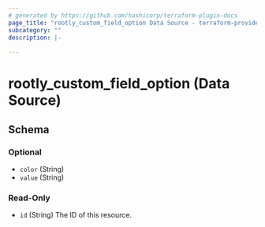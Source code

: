 ```yaml
---
# generated by https://github.com/hashicorp/terraform-plugin-docs
page_title: "rootly_custom_field_option Data Source - terraform-provider-rootly"
subcategory: ""
description: |-
  
---
```


# rootly_custom_field_option (Data Source)





<!-- schema generated by tfplugindocs -->
## Schema

### Optional

- `color` (String)
- `value` (String)

### Read-Only

- `id` (String) The ID of this resource.


